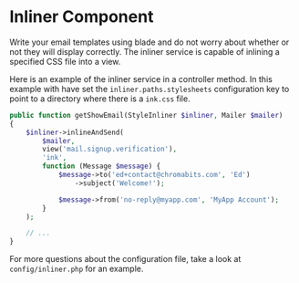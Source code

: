 # Inliner Component

Write your email templates using blade and do not worry about whether or not
they will display correctly. The inliner service is capable of inlining a
specified CSS file into a view.

Here is an example of the inliner service in a controller method. In
this example with have set the `inliner.paths.stylesheets` configuration
key to point to a directory where there is a `ink.css` file.

```php
public function getShowEmail(StyleInliner $inliner, Mailer $mailer)
{
    $inliner->inlineAndSend(
        $mailer,
        view('mail.signup.verification'),
        'ink',
        function (Message $message) {
            $message->to('ed+contact@chromabits.com', 'Ed')
                ->subject('Welcome!');

            $message->from('no-reply@myapp.com', 'MyApp Account');
        }
    );

    // ...
}
```

For more questions about the configuration file, take a look at
`config/inliner.php` for an example.
